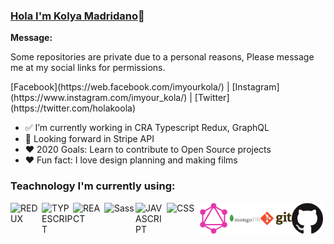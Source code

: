 ### [Hola I'm Kolya Madridano][facebook]👋

<b>Message:</b>
 <p>
  Some repositories are private due to a personal reasons, Please message me at my social links for permissions.
 </p>
[Facebook](https://web.facebook.com/imyourkola/) | [Instagram](https://www.instagram.com/imyour_kola/) | [Twitter](https://twitter.com/holakoola)

- ✅ I’m currently working in CRA Typescript Redux, GraphQL
- 👀 Looking forward in Stripe API
- ❤️ 2020 Goals: Learn to contribute to Open Source projects
- ❤️ Fun fact: I love design planning and making films 

### Teachnology I'm currently using:

<img align="left" alt="REDUX" width="50px" src="https://redux.js.org/img/redux.svg" />
<img align="left" alt="TYPESCRIPT" width="50px" src="https://cdn.iconscout.com/icon/free/png-256/typescript-1174965.png" />
<img align="left" alt="REACT" width="50px" src="https://upload.wikimedia.org/wikipedia/commons/thumb/a/a7/React-icon.svg/1280px-React-icon.svg.png" />
<img align="left" alt="Sass" width="50px" src="https://nodejs.org/static/images/logo.svg"/>
<img align="left" alt="JAVASCRIPT" width="50px" src="https://cdn.auth0.com/blog/es6rundown/logo.png" />
<img align="left" alt="CSS" width="50px" src="https://www.pinclipart.com/picdir/middle/175-1759459_eng-a-med-kamel-frameworks-css-css-logo.png" />
<img align="left" alt="GraphQL" width="50px" src="https://raw.githubusercontent.com/github/explore/80688e429a7d4ef2fca1e82350fe8e3517d3494d/topics/graphql/graphql.png" />
<img align="left" alt="MongoDB" width="50px" src="https://raw.githubusercontent.com/github/explore/80688e429a7d4ef2fca1e82350fe8e3517d3494d/topics/mongodb/mongodb.png" />
<img align="left" alt="Git" width="50px" src="https://raw.githubusercontent.com/github/explore/80688e429a7d4ef2fca1e82350fe8e3517d3494d/topics/git/git.png" />
<img align="left" alt="GitHub" width="50px" src="https://raw.githubusercontent.com/github/explore/78df643247d429f6cc873026c0622819ad797942/topics/github/github.png" />




[typescript]: https://www.typescriptlang.org
[react]: https://reactjs.org
[redux]: https://redux.js.org
[nodejs]: https://nodejs.org/en
[javascript]: https://www.javascript.com/


[facebook]: https://web.facebook.com/imyourkola
[twitter]: https://twitter.com/imyournik_
[portfolio]: https://kolyamadridano.netlify.app/ 
